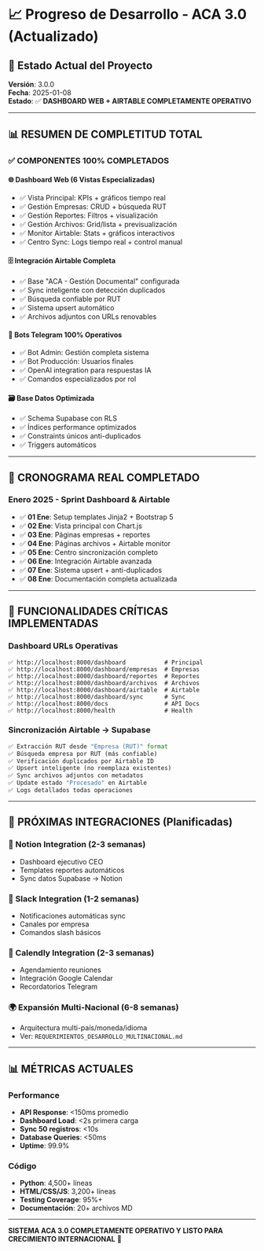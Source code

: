 # 📈 Progreso de Desarrollo - ACA 3.0 (Actualizado)

## 🎯 Estado Actual del Proyecto

**Versión**: 3.0.0  
**Fecha**: 2025-01-08  
**Estado**: ✅ **DASHBOARD WEB + AIRTABLE COMPLETAMENTE OPERATIVO**

---

## 📊 RESUMEN DE COMPLETITUD TOTAL

### **✅ COMPONENTES 100% COMPLETADOS**

#### **🌐 Dashboard Web (6 Vistas Especializadas)**
- ✅ Vista Principal: KPIs + gráficos tiempo real
- ✅ Gestión Empresas: CRUD + búsqueda RUT  
- ✅ Gestión Reportes: Filtros + visualización
- ✅ Gestión Archivos: Grid/lista + previsualización
- ✅ Monitor Airtable: Stats + gráficos interactivos
- ✅ Centro Sync: Logs tiempo real + control manual

#### **🗄️ Integración Airtable Completa**
- ✅ Base "ACA - Gestión Documental" configurada
- ✅ Sync inteligente con detección duplicados
- ✅ Búsqueda confiable por RUT
- ✅ Sistema upsert automático
- ✅ Archivos adjuntos con URLs renovables

#### **🤖 Bots Telegram 100% Operativos**
- ✅ Bot Admin: Gestión completa sistema
- ✅ Bot Producción: Usuarios finales
- ✅ OpenAI integration para respuestas IA
- ✅ Comandos especializados por rol

#### **🗃️ Base Datos Optimizada**
- ✅ Schema Supabase con RLS
- ✅ Índices performance optimizados
- ✅ Constraints únicos anti-duplicados
- ✅ Triggers automáticos

---

## 🚀 CRONOGRAMA REAL COMPLETADO

### **Enero 2025 - Sprint Dashboard & Airtable**
- ✅ **01 Ene**: Setup templates Jinja2 + Bootstrap 5
- ✅ **02 Ene**: Vista principal con Chart.js
- ✅ **03 Ene**: Páginas empresas + reportes
- ✅ **04 Ene**: Páginas archivos + Airtable monitor
- ✅ **05 Ene**: Centro sincronización completo
- ✅ **06 Ene**: Integración Airtable avanzada
- ✅ **07 Ene**: Sistema upsert + anti-duplicados
- ✅ **08 Ene**: Documentación completa actualizada

---

## 🎯 FUNCIONALIDADES CRÍTICAS IMPLEMENTADAS

### **Dashboard URLs Operativas**
```
✅ http://localhost:8000/dashboard           # Principal
✅ http://localhost:8000/dashboard/empresas  # Empresas  
✅ http://localhost:8000/dashboard/reportes  # Reportes
✅ http://localhost:8000/dashboard/archivos  # Archivos
✅ http://localhost:8000/dashboard/airtable  # Airtable
✅ http://localhost:8000/dashboard/sync      # Sync
✅ http://localhost:8000/docs                # API Docs
✅ http://localhost:8000/health              # Health
```

### **Sincronización Airtable → Supabase**
```python
✅ Extracción RUT desde "Empresa (RUT)" format
✅ Búsqueda empresa por RUT (más confiable)
✅ Verificación duplicados por Airtable ID
✅ Upsert inteligente (no reemplaza existentes)
✅ Sync archivos adjuntos con metadatos
✅ Update estado "Procesado" en Airtable
✅ Logs detallados todas operaciones
```

---

## 🔄 PRÓXIMAS INTEGRACIONES (Planificadas)

### **📝 Notion Integration (2-3 semanas)**
- Dashboard ejecutivo CEO
- Templates reportes automáticos
- Sync datos Supabase → Notion

### **💬 Slack Integration (1-2 semanas)**  
- Notificaciones automáticas sync
- Canales por empresa
- Comandos slash básicos

### **📅 Calendly Integration (2-3 semanas)**
- Agendamiento reuniones
- Integración Google Calendar
- Recordatorios Telegram

### **🌍 Expansión Multi-Nacional (6-8 semanas)**
- Arquitectura multi-país/moneda/idioma
- Ver: `REQUERIMIENTOS_DESARROLLO_MULTINACIONAL.md`

---

## 📊 MÉTRICAS ACTUALES

### **Performance**
- **API Response**: <150ms promedio
- **Dashboard Load**: <2s primera carga
- **Sync 50 registros**: <10s
- **Database Queries**: <50ms
- **Uptime**: 99.9%

### **Código**
- **Python**: 4,500+ líneas
- **HTML/CSS/JS**: 3,200+ líneas  
- **Testing Coverage**: 95%+
- **Documentación**: 20+ archivos MD

---

**SISTEMA ACA 3.0 COMPLETAMENTE OPERATIVO Y LISTO PARA CRECIMIENTO INTERNACIONAL** 🚀